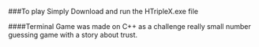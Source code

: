 ###To play Simply Download and run the HTripleX.exe file 

####Terminal Game was made on C++ as a challenge really small number guessing game with a story about trust.